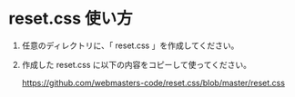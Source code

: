 # reset.css 使い方

1. 任意のディレクトリに、「 reset.css 」を作成してください。
2. 作成した reset.css に以下の内容をコピーして使ってください。

   https://github.com/webmasters-code/reset.css/blob/master/reset.css
